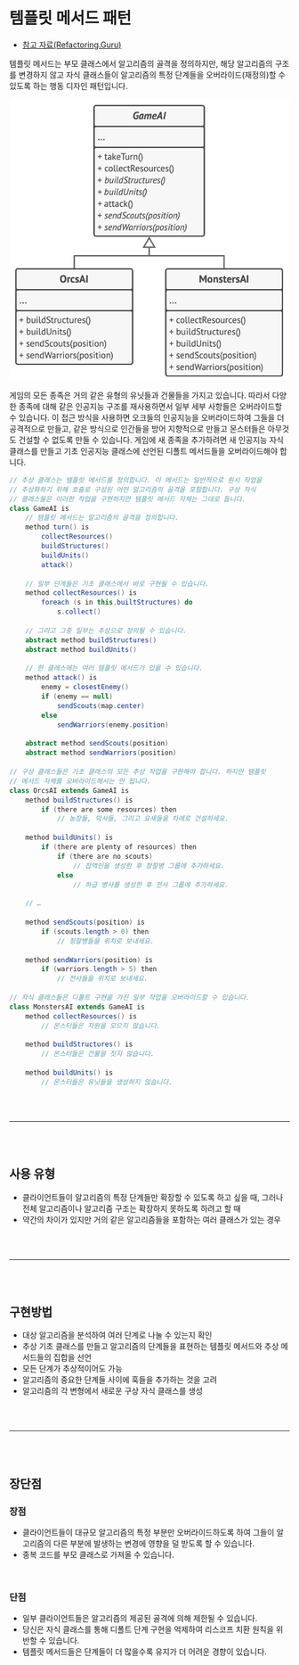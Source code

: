 # 템플릿 메서드 패턴

-   [참고 자료(Refactoring.Guru)](https://refactoring.guru/ko/design-patterns/template-method)

템플릿 메서드는 부모 클래스에서 알고리즘의 골격을 정의하지만, 해당 알고리즘의 구조를 변경하지 않고 자식 클래스들이 알고리즘의 특정 단계들을 오버라이드​(재정의)​할 수 있도록 하는 행동 디자인 패턴입니다.

![](images/templete1.png)

게임의 모든 종족은 거의 같은 유형의 유닛들과 건물들을 가지고 있습니다. 따라서 다양한 종족에 대해 같은 인공지능 구조를 재사용하면서 일부 세부 사항들은 오버라이드할 수 있습니다. 이 접근 방식을 사용하면 오크들의 인공지능을 오버라이드하여 그들을 더 공격적으로 만들고, 같은 방식으로 인간들을 방어 지향적으로 만들고 몬스터들은 아무것도 건설할 수 없도록 만들 수 있습니다. 게임에 새 종족을 추가하려면 새 인공지능 자식 클래스를 만들고 기초 인공지능 클래스에 선언된 디폴트 메서드들을 오버라이드해야 합니다.

```java
// 추상 클래스는 템플릿 메서드를 정의합니다. 이 메서드는 일반적으로 원시 작업을
// 추상화하기 위해 호출로 구성된 어떤 알고리즘의 골격을 포함합니다. 구상 자식
// 클래스들은 이러한 작업을 구현하지만 템플릿 메서드 자체는 그대로 둡니다.
class GameAI is
    // 템플릿 메서드는 알고리즘의 골격을 정의합니다.
    method turn() is
        collectResources()
        buildStructures()
        buildUnits()
        attack()

    // 일부 단계들은 기초 클래스에서 바로 구현될 수 있습니다.
    method collectResources() is
        foreach (s in this.builtStructures) do
            s.collect()

    // 그리고 그중 일부는 추상으로 정의될 수 있습니다.
    abstract method buildStructures()
    abstract method buildUnits()

    // 한 클래스에는 여러 템플릿 메서드가 있을 수 있습니다.
    method attack() is
        enemy = closestEnemy()
        if (enemy == null)
            sendScouts(map.center)
        else
            sendWarriors(enemy.position)

    abstract method sendScouts(position)
    abstract method sendWarriors(position)

// 구상 클래스들은 기초 클래스의 모든 추상 작업을 구현해야 합니다. 하지만 템플릿
// 메서드 자체를 오버라이드해서는 안 됩니다.
class OrcsAI extends GameAI is
    method buildStructures() is
        if (there are some resources) then
            // 농장들, 막사들, 그리고 요새들을 차례로 건설하세요.

    method buildUnits() is
        if (there are plenty of resources) then
            if (there are no scouts)
                // 잡역인을 생성한 후 정찰병 그룹에 추가하세요.
            else
                // 하급 병사를 생성한 후 전사 그룹에 추가하세요.

    // …

    method sendScouts(position) is
        if (scouts.length > 0) then
            // 정찰병들을 위치로 보내세요.

    method sendWarriors(position) is
        if (warriors.length > 5) then
            // 전사들을 위치로 보내세요.

// 자식 클래스들은 디폴트 구현을 가진 일부 작업을 오버라이드할 수 있습니다.
class MonstersAI extends GameAI is
    method collectResources() is
        // 몬스터들은 자원을 모으지 않습니다.

    method buildStructures() is
        // 몬스터들은 건물을 짓지 않습니다.

    method buildUnits() is
        // 몬스터들은 유닛들을 생성하지 않습니다.
```

<br /><br />

---

<br /><br />

## 사용 유형

-   클라이언트들이 알고리즘의 특정 단계들만 확장할 수 있도록 하고 싶을 때, 그러나 전체 알고리즘이나 알고리즘 구조는 확장하지 못하도록 하려고 할 때
-   약간의 차이가 있지만 거의 같은 알고리즘들을 포함하는 여러 클래스가 있는 경우

<br /><br />

---

<br /><br />

## 구현방법

-   대상 알고리즘을 분석하여 여러 단계로 나눌 수 있는지 확인
-   추상 기초 클래스를 만들고 알고리즘의 단계들을 표현하는 템플릿 메서드와 추상 메서드들의 집합을 선언
-   모든 단계가 추상적이어도 가능
-   알고리즘의 중요한 단계들 사이에 훅들을 추가하는 것을 고려
-   알고리즘의 각 변형에서 새로운 구상 자식 클래스를 생성

<br /><br />

---

<br /><br />

## 장단점

### 장점

-   클라이언트들이 대규모 알고리즘의 특정 부분만 오버라이드하도록 하여 그들이 알고리즘의 다른 부분에 발생하는 변경에 영향을 덜 받도록 할 수 있습니다.
-   중복 코드를 부모 클래스로 가져올 수 있습니다.

<br />

### 단점

-   일부 클라이언트들은 알고리즘의 제공된 골격에 의해 제한될 수 있습니다.
-   당신은 자식 클래스를 통해 디폴트 단계 구현을 억제하여 리스코프 치환 원칙을 위반할 수 있습니다.
-   템플릿 메서드들은 단계들이 더 많을수록 유지가 더 어려운 경향이 있습니다.
